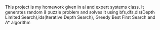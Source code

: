 This project is my homework given in ai and expert systems class. It generates random 8 puzzle problem and solves it using bfs,dfs,dls(Depth Limited Search),ids(Iterative Depth Search), Greedy Best First Search and A* algorithm
